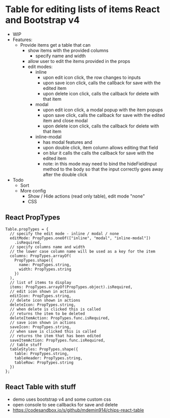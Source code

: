 # Table for editing lists of items React and Bootstrap v4

* WIP
* Features:
  * Provide items get a table that can
    * show items with the provided columns
      * specify name and width
    * allow user to edit the items provided in the props
    * edit modes:
      * inline
        * upon edit icon click, the row changes to inputs
        * upon save icon click, calls the callback for save with the edited item
        * upon delete icon click, calls the callback for delete with that item
      * modal
        * upon edit icon click, a modal popup with the item popups
        * upon save click, calls the callback for save with the edited item and close modal
        * upon delete icon click, calls the callback for delete with that item
      * inline-modal
        * has modal features and
        * upon double click, item column allows editing that field
        * on blur it calls the calls the callback for save with the edited item
        * note: in this mode may need to bind the hideFieldInput method to the body so that the input correctly goes away after the double click
* Todo
  * Sort
  * More config
    * Show / Hide actions (read only table), edit mode "none"
    * CSS

## React PropTypes

```
Table.propTypes = {
  // specify the edit mode - inline / modal / none
  editMode: PropTypes.oneOf(["inline", "modal", "inline-modal"])
    .isRequired,
  // specify columns name and width
  // the lower case column name will be used as a key for the item
  columns: PropTypes.arrayOf(
    PropTypes.shape({
      name: PropTypes.string,
      width: PropTypes.string
    })
  ),
  // list of items to display
  items: PropTypes.arrayOf(PropTypes.object).isRequired,
  // edit icon shown in actions
  editIcon: PropTypes.string,
  // delete icon shown in actions
  deleteIcon: PropTypes.string,
  // when delete is clicked this is called
  // returns the item to be deleted
  deleteItemAction: PropTypes.func.isRequired,
  // save icon shown in actions
  saveIcon: PropTypes.string,
  // when save is clicked this is called
  // returns the item that has been edited
  saveItemAction: PropTypes.func.isRequired,
  // table stuff
  tableStyles: PropTypes.shape({
    table: PropTypes.string,
    tableHeader: PropTypes.string,
    tableRow: PropTypes.string
  })
};
```

## React Table with stuff

* demo uses bootstrap v4 and some custom css
* open console to see callbacks for save and delete
* https://codesandbox.io/s/github/mdemin914/chips-react-table

